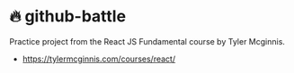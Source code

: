 # 🔥 github-battle

Practice project from the React JS Fundamental course by Tyler Mcginnis. 

* https://tylermcginnis.com/courses/react/
